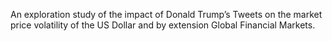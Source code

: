 An exploration study of the impact of Donald Trump’s Tweets on the market price volatility of the US Dollar and by extension Global Financial Markets. 
